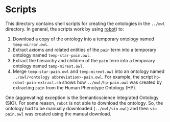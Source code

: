 # Scripts

This directory contains shell scripts for creating the ontologies in the `../owl` directory. In general, the scripts work by using [robot](http://robot.obolibrary.org/)) to:

1. Download a copy of the ontology into a temporary ontology named `temp-mirror.owl`.
2. Extract axioms and related entities of the `pain` term into a temporary ontology named `temp-star-pain.owl`.
3. Extract the hierarchy and children of the `pain` term into a temporary ontology named `temp-mireot.owl`.
4. Merge `temp-star-pain.owl` and `temp-mireot.owl` into an ontology named `../owl/<ontology abbreviation>-pain.owl`. For example, the script `hp-robot-pain-extract.sh` shows how `../owl/hp-pain.owl` was created by extracting `pain` from the Human Phenotype Ontology (HP).  

One (aggrevating) exception is the Semanticscience Integrated Ontology (SIO). For some reason, `robot` is not able to download the ontology. So, the ontology had to be manually downloaded (`../owl/sio.owl`) and then `sio-pain.owl` was created using the manual download.  
